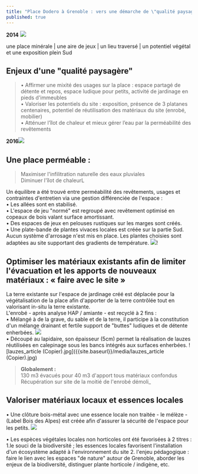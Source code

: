 ```yaml
---
title: "Place Dodero à Grenoble : vers une démarche de \"qualité paysagère\" ?"
published: true
---
```

**2014**
![]({{site.baseurl}}/media/pano_dod2014%20(Copier).jpg)

une place minérale | une aire de jeux | un lieu traversé | un potentiel végétal et une exposition plein Sud

## Enjeux d'une "qualité paysagère" 
> • Affirmer une mixité des usages sur la place : espace partagé de détente et repos, espace ludique pour petits, activité de jardinage en pieds d'immeubles  
• Valoriser les potentiels du site : exposition, présence de 3 platanes centenaires, potentiel de réutilisation des matériaux du site (enrobé, mobilier)  
• Atténuer l’îlot de chaleur et mieux gérer l’eau par la perméabilité des revêtements

**2016**![]({{site.baseurl}}/media/pano_dod2016%20(Copier).jpg)

## Une place perméable :  
> Maximiser l'infilitration naturelle des eaux pluviales  
Diminuer l'îlot de chaleurL

Un équilibre a été trouvé entre perméabilité des revêtements, usages et contraintes d'entretien via une gestion différenciée de l'espace :  
• Les allées sont en stabilisé.  
• L'espace de jeu "normé" est regroupé avec revêtement optimisé en copeaux de bois valant surface amortissant.  
• Des espaces de jeux en pelouses rustiques sur les marges sont créés.  
• Une plate-bande de plantes vivaces locales est créée sur la partie Sud.
Aucun système d'arrosage n'est mis en place. Les plantes choisies sont adaptées au site supportant des gradients de température.
![]({{site.baseurl}}/media/ambiances_article%20(Copier).jpg)!


## Optimiser les matériaux existants afin de limiter l'évacuation et les apports de nouveaux matériaux : « faire avec le site »
La terre existante sur l'espace de jardinage créé est déplacée pour la végétalisation de la place afin d'apporter de la terre contrôlée tout en valorisant in-situ la terre existante.  
L'enrobé - après analyse HAP / amiante - est recyclé à 2 fins :  
• Mélangé à de la grave, du sable et de la terre, il participe à la constitution d'un mélange drainant et fertile support de "buttes" ludiques et de détente enherbées.
![]({{site.baseurl}}/media/buttes_article%20(Copier).jpg)  
• Découpé au lapidaire, son épaisseur (5cm) permet la réalisation de lauzes réutilisées en calepinage sous les bancs intégrés aux surfaces enherbées. 
![lauzes_article (Copier).jpg]({{site.baseurl}}/media/lauzes_article (Copier).jpg)


> **Globalement :**   
130 m3 évacués pour 40 m3 d'apport tous matériaux confondus  
Récupération sur site de la moitié de l'enrobé démoli_

## Valoriser matériaux locaux et essences locales
• Une clôture bois-métal avec une essence locale non traitée - le mélèze - (Label Bois des Alpes) est créée afin d'assurer la sécurité de l'espace pour les petits.
![]({{site.baseurl}}/media/cloture_article%20(Copier).jpg)

• Les espèces végétales locales non horticoles ont été favorisées à 2 titres :  
1.le souci de la biodiversité ; les essences locales favorisent l'installation d'un écosystème adapté à l'environnement du site
2. l'enjeu pédagogique : faire le lien avec les espaces "de nature" autour de Grenoble, aborder les enjeux de la biodiversité, distinguer plante horticole / indigène, etc.
